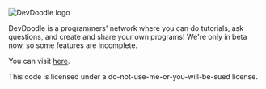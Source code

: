 ![DevDoodle logo](http://devdoodle.net/a/logo1.png)

DevDoodle is a programmers' network where you can do tutorials, ask questions, and create and share your own programs! We're only in beta now, so some features are incomplete.

You can visit [here](http://devdoodle.net).

This code is licensed under a do-not-use-me-or-you-will-be-sued license.
